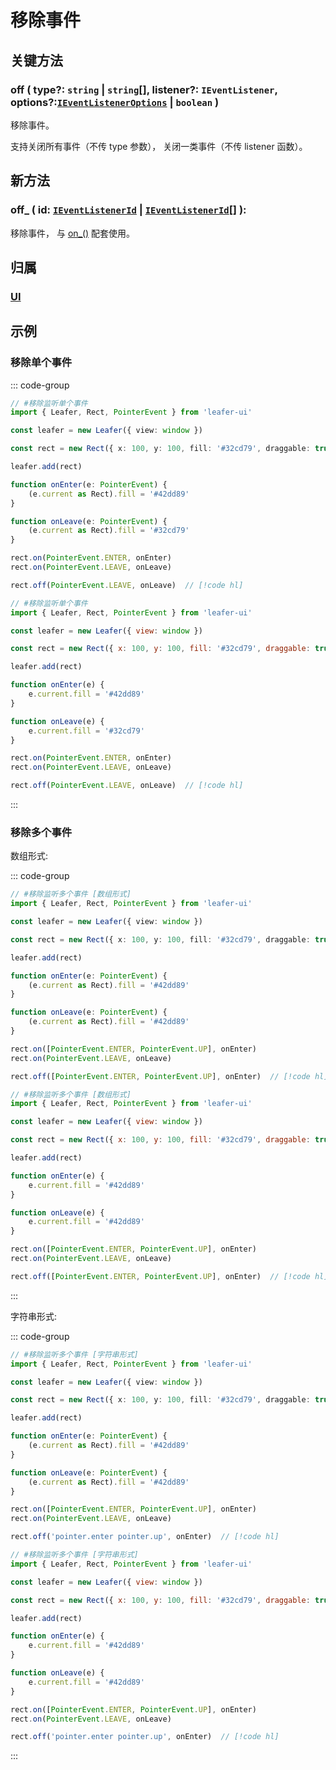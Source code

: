 # 移除事件

## 关键方法

### off ( type?: `string` | `string`[], listener?: `IEventListener`, options?:[`IEventListenerOptions`](/api/interfaces/IEventListenerOptions.md) | `boolean` )

移除事件。

支持关闭所有事件（不传 type 参数）， 关闭一类事件（不传 listener 函数）。

## 新方法

### off\_ ( id: [`IEventListenerId`](/api/interfaces/IEventListenerId.md) | [`IEventListenerId`](/api/interfaces/IEventListenerId.md)[] ):

移除事件， 与 [on\_()](./on.md#on_) 配套使用。

## 归属

### [UI](/reference/display/UI.md)

## 示例

### 移除单个事件

::: code-group
```ts
// #移除监听单个事件
import { Leafer, Rect, PointerEvent } from 'leafer-ui'

const leafer = new Leafer({ view: window })

const rect = new Rect({ x: 100, y: 100, fill: '#32cd79', draggable: true })

leafer.add(rect)

function onEnter(e: PointerEvent) {
    (e.current as Rect).fill = '#42dd89'
}

function onLeave(e: PointerEvent) {
    (e.current as Rect).fill = '#32cd79'
}

rect.on(PointerEvent.ENTER, onEnter)
rect.on(PointerEvent.LEAVE, onLeave)

rect.off(PointerEvent.LEAVE, onLeave)  // [!code hl]

```
```js
// #移除监听单个事件
import { Leafer, Rect, PointerEvent } from 'leafer-ui'

const leafer = new Leafer({ view: window })

const rect = new Rect({ x: 100, y: 100, fill: '#32cd79', draggable: true })

leafer.add(rect)

function onEnter(e) {
    e.current.fill = '#42dd89'
}

function onLeave(e) {
    e.current.fill = '#32cd79'
}

rect.on(PointerEvent.ENTER, onEnter)
rect.on(PointerEvent.LEAVE, onLeave)

rect.off(PointerEvent.LEAVE, onLeave)  // [!code hl]

```
:::

### 移除多个事件

数组形式:

::: code-group
```ts
// #移除监听多个事件 [数组形式]
import { Leafer, Rect, PointerEvent } from 'leafer-ui'

const leafer = new Leafer({ view: window })

const rect = new Rect({ x: 100, y: 100, fill: '#32cd79', draggable: true })

leafer.add(rect)

function onEnter(e: PointerEvent) {
    (e.current as Rect).fill = '#42dd89'
}

function onLeave(e: PointerEvent) {
    (e.current as Rect).fill = '#42dd89'
}

rect.on([PointerEvent.ENTER, PointerEvent.UP], onEnter)
rect.on(PointerEvent.LEAVE, onLeave)

rect.off([PointerEvent.ENTER, PointerEvent.UP], onEnter)  // [!code hl]

```
```js
// #移除监听多个事件 [数组形式]
import { Leafer, Rect, PointerEvent } from 'leafer-ui'

const leafer = new Leafer({ view: window })

const rect = new Rect({ x: 100, y: 100, fill: '#32cd79', draggable: true })

leafer.add(rect)

function onEnter(e) {
    e.current.fill = '#42dd89'
}

function onLeave(e) {
    e.current.fill = '#42dd89'
}

rect.on([PointerEvent.ENTER, PointerEvent.UP], onEnter)
rect.on(PointerEvent.LEAVE, onLeave)

rect.off([PointerEvent.ENTER, PointerEvent.UP], onEnter)  // [!code hl]

```
:::

字符串形式:

::: code-group
```ts
// #移除监听多个事件 [字符串形式]
import { Leafer, Rect, PointerEvent } from 'leafer-ui'

const leafer = new Leafer({ view: window })

const rect = new Rect({ x: 100, y: 100, fill: '#32cd79', draggable: true })

leafer.add(rect)

function onEnter(e: PointerEvent) {
    (e.current as Rect).fill = '#42dd89'
}

function onLeave(e: PointerEvent) {
    (e.current as Rect).fill = '#42dd89'
}

rect.on([PointerEvent.ENTER, PointerEvent.UP], onEnter)
rect.on(PointerEvent.LEAVE, onLeave)

rect.off('pointer.enter pointer.up', onEnter)  // [!code hl]

```
```js
// #移除监听多个事件 [字符串形式]
import { Leafer, Rect, PointerEvent } from 'leafer-ui'

const leafer = new Leafer({ view: window })

const rect = new Rect({ x: 100, y: 100, fill: '#32cd79', draggable: true })

leafer.add(rect)

function onEnter(e) {
    e.current.fill = '#42dd89'
}

function onLeave(e) {
    e.current.fill = '#42dd89'
}

rect.on([PointerEvent.ENTER, PointerEvent.UP], onEnter)
rect.on(PointerEvent.LEAVE, onLeave)

rect.off('pointer.enter pointer.up', onEnter)  // [!code hl]

```
:::
